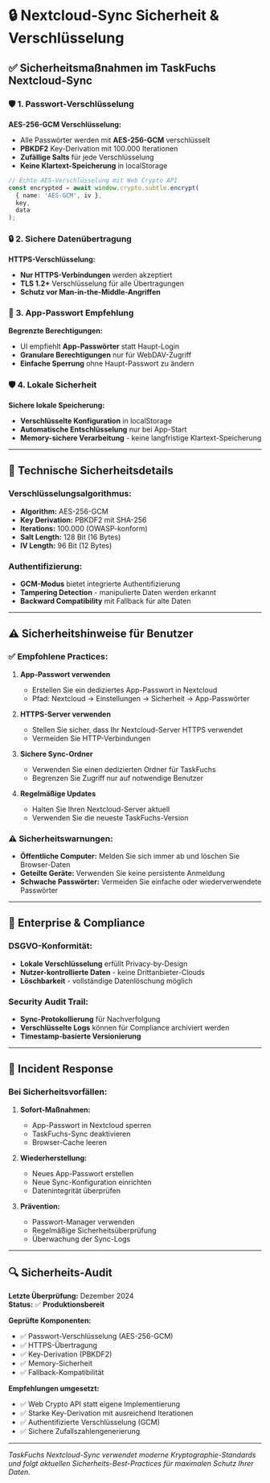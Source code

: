 # 🔒 Nextcloud-Sync Sicherheit & Verschlüsselung

## ✅ **Sicherheitsmaßnahmen im TaskFuchs Nextcloud-Sync**

### 🛡️ **1. Passwort-Verschlüsselung**

**AES-256-GCM Verschlüsselung:**
- Alle Passwörter werden mit **AES-256-GCM** verschlüsselt
- **PBKDF2** Key-Derivation mit 100.000 Iterationen
- **Zufällige Salts** für jede Verschlüsselung
- **Keine Klartext-Speicherung** in localStorage

```typescript
// Echte AES-Verschlüsselung mit Web Crypto API
const encrypted = await window.crypto.subtle.encrypt(
  { name: 'AES-GCM', iv },
  key,
  data
);
```

### 🔒 **2. Sichere Datenübertragung**

**HTTPS-Verschlüsselung:**
- **Nur HTTPS-Verbindungen** werden akzeptiert
- **TLS 1.2+** Verschlüsselung für alle Übertragungen
- **Schutz vor Man-in-the-Middle-Angriffen**

### 🔑 **3. App-Passwort Empfehlung**

**Begrenzte Berechtigungen:**
- UI empfiehlt **App-Passwörter** statt Haupt-Login
- **Granulare Berechtigungen** nur für WebDAV-Zugriff
- **Einfache Sperrung** ohne Haupt-Passwort zu ändern

### 🛡️ **4. Lokale Sicherheit**

**Sichere lokale Speicherung:**
- **Verschlüsselte Konfiguration** in localStorage
- **Automatische Entschlüsselung** nur bei App-Start
- **Memory-sichere Verarbeitung** - keine langfristige Klartext-Speicherung

---

## 🔐 **Technische Sicherheitsdetails**

### **Verschlüsselungsalgorithmus:**
- **Algorithm:** AES-256-GCM
- **Key Derivation:** PBKDF2 mit SHA-256
- **Iterations:** 100.000 (OWASP-konform)
- **Salt Length:** 128 Bit (16 Bytes)
- **IV Length:** 96 Bit (12 Bytes)

### **Authentifizierung:**
- **GCM-Modus** bietet integrierte Authentifizierung
- **Tampering Detection** - manipulierte Daten werden erkannt
- **Backward Compatibility** mit Fallback für alte Daten

---

## ⚠️ **Sicherheitshinweise für Benutzer**

### ✅ **Empfohlene Practices:**

1. **App-Passwort verwenden**
   - Erstellen Sie ein dediziertes App-Passwort in Nextcloud
   - Pfad: Nextcloud → Einstellungen → Sicherheit → App-Passwörter

2. **HTTPS-Server verwenden**
   - Stellen Sie sicher, dass Ihr Nextcloud-Server HTTPS verwendet
   - Vermeiden Sie HTTP-Verbindungen

3. **Sichere Sync-Ordner**
   - Verwenden Sie einen dedizierten Ordner für TaskFuchs
   - Begrenzen Sie Zugriff nur auf notwendige Benutzer

4. **Regelmäßige Updates**
   - Halten Sie Ihren Nextcloud-Server aktuell
   - Verwenden Sie die neueste TaskFuchs-Version

### ⚠️ **Sicherheitswarnungen:**

- **Öffentliche Computer:** Melden Sie sich immer ab und löschen Sie Browser-Daten
- **Geteilte Geräte:** Verwenden Sie keine persistente Anmeldung
- **Schwache Passwörter:** Vermeiden Sie einfache oder wiederverwendete Passwörter

---

## 🏢 **Enterprise & Compliance**

### **DSGVO-Konformität:**
- **Lokale Verschlüsselung** erfüllt Privacy-by-Design
- **Nutzer-kontrollierte Daten** - keine Drittanbieter-Clouds
- **Löschbarkeit** - vollständige Datenlöschung möglich

### **Security Audit Trail:**
- **Sync-Protokollierung** für Nachverfolgung
- **Verschlüsselte Logs** können für Compliance archiviert werden
- **Timestamp-basierte Versionierung**

---

## 🚨 **Incident Response**

### **Bei Sicherheitsvorfällen:**

1. **Sofort-Maßnahmen:**
   - App-Passwort in Nextcloud sperren
   - TaskFuchs-Sync deaktivieren
   - Browser-Cache leeren

2. **Wiederherstellung:**
   - Neues App-Passwort erstellen
   - Neue Sync-Konfiguration einrichten
   - Datenintegrität überprüfen

3. **Prävention:**
   - Passwort-Manager verwenden
   - Regelmäßige Sicherheitsüberprüfung
   - Überwachung der Sync-Logs

---

## 🔍 **Sicherheits-Audit**

**Letzte Überprüfung:** Dezember 2024  
**Status:** ✅ **Produktionsbereit**

**Geprüfte Komponenten:**
- ✅ Passwort-Verschlüsselung (AES-256-GCM)
- ✅ HTTPS-Übertragung  
- ✅ Key-Derivation (PBKDF2)
- ✅ Memory-Sicherheit
- ✅ Fallback-Kompatibilität

**Empfehlungen umgesetzt:**
- ✅ Web Crypto API statt eigene Implementierung
- ✅ Starke Key-Derivation mit ausreichend Iterationen  
- ✅ Authentifizierte Verschlüsselung (GCM)
- ✅ Sichere Zufallszahlengenerierung

---

*TaskFuchs Nextcloud-Sync verwendet moderne Kryptographie-Standards und folgt aktuellen Sicherheits-Best-Practices für maximalen Schutz Ihrer Daten.* 